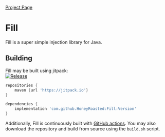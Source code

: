 [Project Page](https://honeyroasted.github.io/fill/landing.html)

# Fill
Fill is a super simple injection library for Java.

## Building
Fill may be built using jitpack:  
[![Release](https://jitpack.io/v/HoneyRoasted/Fill.svg)](https://jitpack.io/#HoneyRoasted/Fill)

```groovy
repositories {
    maven {url 'https://jitpack.io'}    
}

dependencies {
    implementation 'com.github.HoneyRoasted:Fill:Version'
}
```
Additionally, Fill is continuously built with [GitHub actions](https://github.com/HoneyRoasted/Fill/actions). You
may also download the repository and build from source using the `build.sh` script.